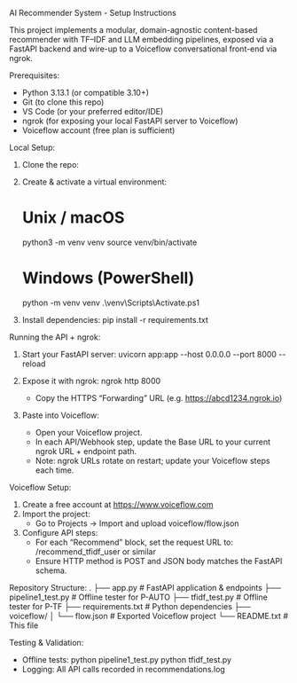 AI Recommender System - Setup Instructions

This project implements a modular, domain-agnostic content-based recommender with TF–IDF and LLM embedding pipelines, exposed via a FastAPI backend and wire-up to a Voiceflow conversational front-end via ngrok.

Prerequisites:
- Python 3.13.1 (or compatible 3.10+)
- Git (to clone this repo)
- VS Code (or your preferred editor/IDE)
- ngrok (for exposing your local FastAPI server to Voiceflow)
- Voiceflow account (free plan is sufficient)

Local Setup:
1. Clone the repo:

2. Create & activate a virtual environment:
   # Unix / macOS
   python3 -m venv venv
   source venv/bin/activate

   # Windows (PowerShell)
   python -m venv venv
   .\\venv\\Scripts\\Activate.ps1

3. Install dependencies:
   pip install -r requirements.txt


Running the API + ngrok:
1. Start your FastAPI server:
   uvicorn app:app --host 0.0.0.0 --port 8000 --reload

2. Expose it with ngrok:
   ngrok http 8000
   - Copy the HTTPS “Forwarding” URL (e.g. https://abcd1234.ngrok.io)

3. Paste into Voiceflow:
   - Open your Voiceflow project.
   - In each API/Webhook step, update the Base URL to your current ngrok URL + endpoint path.
   - Note: ngrok URLs rotate on restart; update your Voiceflow steps each time.

Voiceflow Setup:
1. Create a free account at https://www.voiceflow.com
2. Import the project:
   - Go to Projects → Import and upload voiceflow/flow.json
3. Configure API steps:
   - For each “Recommend” block, set the request URL to: <ngrok-url>/recommend_tfidf_user or similar
   - Ensure HTTP method is POST and JSON body matches the FastAPI schema.

Repository Structure:
.
├── app.py                  # FastAPI application & endpoints
├── pipeline1_test.py       # Offline tester for P-AUTO
├── tfidf_test.py           # Offline tester for P-TF
├── requirements.txt        # Python dependencies
├── voiceflow/
│   └── flow.json           # Exported Voiceflow project
└── README.txt              # This file

Testing & Validation:
- Offline tests:
  python pipeline1_test.py
  python tfidf_test.py
- Logging:
  All API calls recorded in recommendations.log


